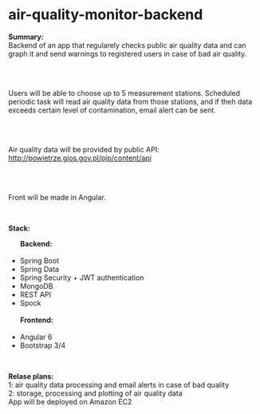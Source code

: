 # air-quality-monitor-backend

<p>
  <b>Summary:</b><br>
  Backend of an app that regularely checks public air quality data and can graph it and send warnings to registered users in case   of bad air quality.

  <br><br>

  Users will be able to choose up to 5 measurement stations. Scheduled periodic task will read air quality data from those stations, and if theh data exceeds certain level of contamination, email alert can be sent.

  <br><br>

  Air quality data will be provided by public API: http://powietrze.gios.gov.pl/pjp/content/api

  <br><br>

  Front will be made in Angular.
</p>

<br>

<b>Stack:</b>
<ul>
  <b>Backend:</b>
  <br><br>
  
  <li>Spring Boot</li>
  <li>Spring Data</li>
  <li>Spring Security + JWT authentication</li>
  <li>MongoDB</li>
  <li>REST API</li>
  <li>Spock</li>
  
  <br>
  <b>Frontend:</b>
  <br><br>
  
  <li>Angular 6</li>
  <li>Bootstrap 3/4</li>
  
</ul>

<br>

<p>
  <b>Relase plans:</b>
  <br>
  1: air quality data processing and email alerts in case of bad quality
  <br>
  2: storage, processing and plotting of air quality data
  <br>
  App will be deployed on Amazon EC2
</p>
